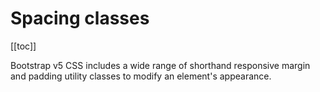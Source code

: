 # Spacing classes

<ClientOnly>
  <Teleport to=".bd-toc">

[[toc]]

  </Teleport>
</ClientOnly>

<div class="lead mb-5">

Bootstrap v5 CSS includes a wide range of shorthand responsive margin and padding utility classes to modify an element's appearance.

</div>

